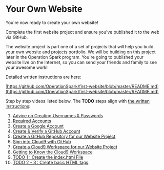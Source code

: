 # Your Own Website

You're now ready to create your own website!

Complete the first website project and ensure you've published it to the web via GitHub.

The website project is part one of a set of projects that will help you build your own website and projects portfolio. We will be building on this project later in the Operation Spark program. You're going to published your website live on the Internet, so you can send your friends and family to see your awesome work!

Detailed written instructions are here:

[https://github.com/OperationSpark/first-website/blob/master/README.md](https://github.com/OperationSpark/first-website/blob/master/README.md)

Step by step videos listed below. The **TODO** steps align with [the written instructions](https://github.com/OperationSpark/first-website/blob/master/README.md):

1. [Advice on Creating Usernames & Passwords](https://www.youtube.com/watch?v=fZKPd5eQN58)
2. [Required Accounts](https://www.youtube.com/watch?v=p2GqKPnBynQ)
3. [Create a Google Account](https://www.youtube.com/watch?v=nUAg3MEfFN8)
4. [Create & Verify a GitHub Account](https://www.youtube.com/watch?v=ZRDAAjTYoOY)
5. [Create a GitHub Repository for our Website Project](https://www.youtube.com/watch?v=RqrQYY_qS6M)
6. [Sign into Cloud9 with GitHub](https://youtu.be/T8Dt5WOeXgk)
7. [Create a Cloud9 Workspace for our Website Project](https://youtu.be/NMSCPhLVUGc)
8. [Getting to Know the Cloud9 Workspace](https://youtu.be/__wWBTqpFsA)
9. [TODO 1 : Create the index.html File](https://youtu.be/1IGcgxbbCT0)
10. [TODO 2 - 3 : Create basic HTML tags](https://youtu.be/fJBxrCHiaqk)



